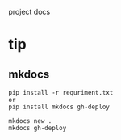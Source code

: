project docs


# tip
## mkdocs
```shell
pip install -r requriment.txt
or 
pip install mkdocs gh-deploy
```
```shell
mkdocs new .
mkdocs gh-deploy
```